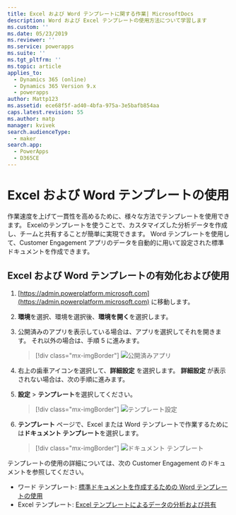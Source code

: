 ```yaml
---
title: Excel および Word テンプレートに関する作業| MicrosoftDocs
description: Word および Excel テンプレートの使用方法について学習します
ms.custom: ''
ms.date: 05/23/2019
ms.reviewer: ''
ms.service: powerapps
ms.suite: ''
ms.tgt_pltfrm: ''
ms.topic: article
applies_to:
  - Dynamics 365 (online)
  - Dynamics 365 Version 9.x
  - powerapps
author: Mattp123
ms.assetid: ece68f5f-ad40-4bfa-975a-3e5bafb854aa
caps.latest.revision: 55
ms.author: matp
manager: kvivek
search.audienceType:
  - maker
search.app:
  - PowerApps
  - D365CE
---
```

   
# <a name="use-excel-and-word-templates"></a>Excel および Word テンプレートの使用

作業速度を上げて一貫性を高めるために、様々な方法でテンプレートを使用できます。 Excelのテンプレートを使うことで、カスタマイズした分析データを作成し、チームと共有することが簡単に実現できます。 Word テンプレートを使用して、Customer Engagement アプリのデータを自動的に用いて設定された標準ドキュメントを作成できます。

## <a name="enable-and-work-with-excel-and-word-templates"></a>Excel および Word テンプレートの有効化および使用

1. [https://admin.powerplatform.microsoft.com](https://admin.powerplatform.microsoft.com) に移動します。 

2. **環境**を選択、環境を選択後、**環境を開く**を選択します。

3. 公開済みのアプリを表示している場合は、アプリを選択してそれを開きます。 それ以外の場合は、手順 5 に進みます。

   > [!div class="mx-imgBorder"] 
   > ![](media/published-apps.png "公開済みアプリ") 

4. 右上の歯車アイコンを選択して、**詳細設定** を選択します。 **詳細設定** が表示されない場合は、次の手順に進みます。

5. **設定** > **テンプレート**を選択してください。

   > [!div class="mx-imgBorder"] 
   > ![](media/settings-templates.png "テンプレート設定") 

6. **テンプレート** ページで、Excel または Word テンプレートで作業するためには**ドキュメント テンプレート**を選択します。

   > [!div class="mx-imgBorder"] 
   > ![](media/document-templates.png "ドキュメント テンプレート") 

テンプレートの使用の詳細については、次の Customer Engagement のドキュメントを参照してください。

- ワード テンプレート: [標準ドキュメントを作成するための Word テンプレートの使用](https://docs.microsoft.com/dynamics365/customer-engagement/admin/using-word-templates-dynamics-365)
- Excel テンプレート: [Excel テンプレートによるデータの分析および共有](https://docs.microsoft.com/dynamics365/customer-engagement/admin/analyze-your-data-with-excel-templates)

